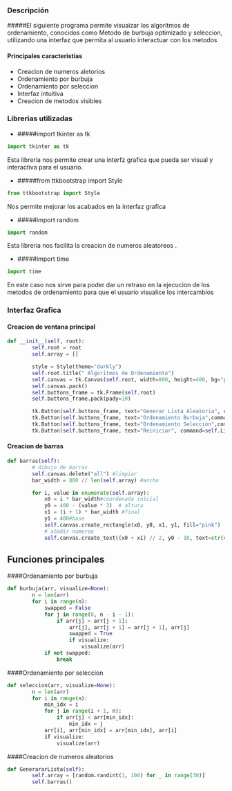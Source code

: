 ### Descripción
#####El siguiente programa permite visuaizar los algoritmos de ordenamiento, conocidos como Metodo de burbuja optimizado y seleccion, utilizando una interfaz que permita al usuario interactuar con los metodos

#### Principales caracteristias
- Creacion de numeros aletorios
- Ordenamiento por burbuja
- Ordenamiento por seleccion
- Interfaz intuitiva 
- Creacion de metodos visibles

### Librerias utilizadas
- #####import tkinter as tk
```python
import tkinter as tk
```
Esta libreria nos permite crear una interfz grafica que pueda ser visual y interactiva para el usuario.
- #####from ttkbootstrap import Style
```python
from ttkbootstrap import Style
```
Nos permite mejorar los acabados en la interfaz grafica

- #####import random
```python
import random
```
Esta libreria nos facilita la creacion de numeros aleatoreos .
- #####import time
```python
import time
```
En este caso nos sirve para poder dar un retraso en la ejecucion de los metodos de ordenamiento para que el usuario visualice los intercambios

### Interfaz Grafica
#### Creacion de ventana principal
```python
def __init__(self, root):
        self.root = root
        self.array = []

        style = Style(theme="darkly")  
        self.root.title(" Algoritmos de Ordenamiento")
        self.canvas = tk.Canvas(self.root, width=800, height=400, bg="pink")
        self.canvas.pack()
        self.buttons_frame = tk.Frame(self.root)
        self.buttons_frame.pack(pady=10)

        tk.Button(self.buttons_frame, text="Generar Lista Aleatoria", command=self.GenerararLista).pack(side=tk.LEFT, padx=5)
        tk.Button(self.buttons_frame, text="Ordenamiento Burbuja",command=self.EjecutarBurbuja).pack(side=tk.LEFT, padx=5)
        tk.Button(self.buttons_frame, text="Ordenamiento Selección",command=self.EjecutarSeleccion).pack(side=tk.LEFT, padx=5)
        tk.Button(self.buttons_frame, text="Reiniciar", command=self.Limpiar).pack(side=tk.LEFT, padx=5)

```
#### Creacion de barras
```python
def barras(self):
        # dibujo de barras
        self.canvas.delete("all") #limpiar
        bar_width = 800 // len(self.array) #ancho

        for i, value in enumerate(self.array):
            x0 = i * bar_width#coordenada inicial
            y0 = 400 - (value * 3)  # altura
            x1 = (i + 1) * bar_width #final
            y1 = 400#base
            self.canvas.create_rectangle(x0, y0, x1, y1, fill="pink")
            # añadir numeroo
            self.canvas.create_text((x0 + x1) // 2, y0 - 10, text=str(value), fill="white", font=("Arial", 10, "bold"))
```
## Funciones principales
####Ordenamiento por burbuja 
```python
def burbuja(arr, visualize=None):
        n = len(arr)
        for i in range(n):
            swapped = False
            for j in range(0, n - i - 1):
                if arr[j] > arr[j + 1]:
                    arr[j], arr[j + 1] = arr[j + 1], arr[j]
                    swapped = True
                    if visualize:
                        visualize(arr)
            if not swapped:
                break

```

####Ordenamiento por seleccion
```python
def seleccion(arr, visualize=None):
        n = len(arr) 
        for i in range(n):
            min_idx = i
            for j in range(i + 1, n):
                if arr[j] < arr[min_idx]:
                    min_idx = j
            arr[i], arr[min_idx] = arr[min_idx], arr[i]
            if visualize:
                visualize(arr)

```
####Creacion de numeros aleatorios
```python
def GenerararLista(self):
        self.array = [random.randint(1, 100) for _ in range(30)]
        self.barras()
```
